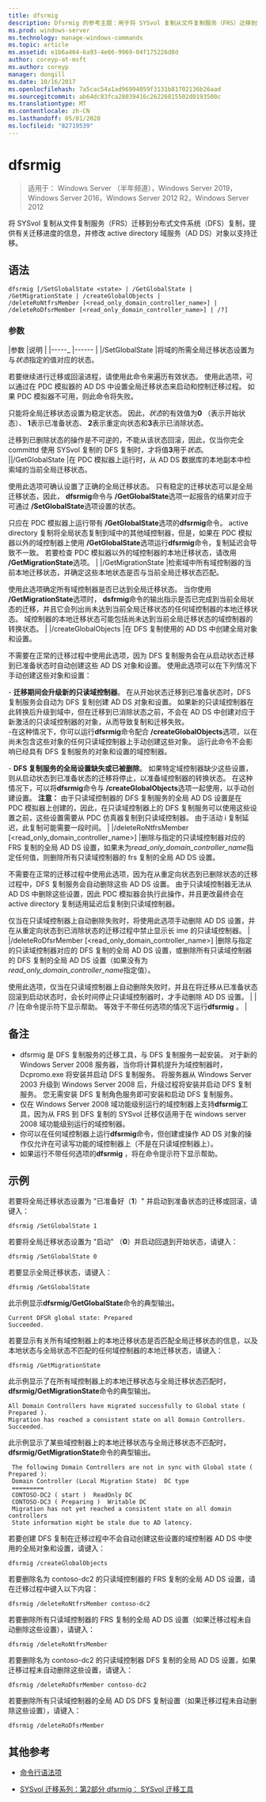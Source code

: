 ```yaml
---
title: dfsrmig
description: Dfsrmig 的参考主题：用于将 SYSvol 复制从文件复制服务（FRS）迁移到分布式文件系统（DFS）复制、提供有关迁移进度的信息以及修改 active directory 域服务（AD DS）对象以支持迁移。
ms.prod: windows-server
ms.technology: manage-windows-commands
ms.topic: article
ms.assetid: e1b6a464-6a93-4e66-9969-04f175226d8d
author: coreyp-at-msft
ms.author: coreyp
manager: dongill
ms.date: 10/16/2017
ms.openlocfilehash: 7a5cac54a1ad96994059f3131b81702136b26aad
ms.sourcegitcommit: ab64dc83fca28039416c26226815502d0193500c
ms.translationtype: MT
ms.contentlocale: zh-CN
ms.lasthandoff: 05/01/2020
ms.locfileid: "82719539"
---
```

# <a name="dfsrmig"></a>dfsrmig

> 适用于： Windows Server （半年频道），Windows Server 2019，Windows Server 2016，Windows Server 2012 R2，Windows Server 2012

将 SYSvol 复制从文件复制服务（FRS）迁移到分布式文件系统（DFS）复制，提供有关迁移进度的信息，并修改 active directory 域服务（AD DS）对象以支持迁移。



## <a name="syntax"></a>语法

```
dfsrmig [/SetGlobalState <state> | /GetGlobalState | /GetMigrationState | /createGlobalObjects | 
/deleteRoNtfrsMember [<read_only_domain_controller_name>] | /deleteRoDfsrMember [<read_only_domain_controller_name>] | /?]
```

### <a name="parameters"></a>参数

|参数 |说明 | |-----_ |------ | |/SetGlobalState <state> |将域的所需全局迁移状态设置为与*状态*指定的值对应的状态。<p>若要继续进行迁移或回滚进程，请使用此命令来遍历有效状态。 使用此选项，可以通过在 PDC 模拟器的 AD DS 中设置全局迁移状态来启动和控制迁移过程。 如果 PDC 模拟器不可用，则此命令将失败。<p>只能将全局迁移状态设置为稳定状态。 因此，*状态*的有效值为**0** （表示开始状态）、 **1**表示已准备状态、 **2**表示重定向状态和**3**表示已消除状态。<p>迁移到已删除状态的操作是不可逆的，不能从该状态回滚，因此，仅当你完全 committd 使用 SYSvol 复制的 DFS 复制时，才将值**3**用于*状态*。 ||/GetGlobalState |在 PDC 模拟器上运行时，从 AD DS 数据库的本地副本中检索域的当前全局迁移状态。<p>使用此选项可确认设置了正确的全局迁移状态。 只有稳定的迁移状态可以是全局迁移状态，因此， **dfsrmig**命令与 **/GetGlobalState**选项一起报告的结果对应于可通过 **/SetGlobalState**选项设置的状态。<p>只应在 PDC 模拟器上运行带有 **/GetGlobalState**选项的**dfsrmig**命令。 active directory 复制将全局状态复制到域中的其他域控制器，但是，如果在 PDC 模拟器以外的域控制器上使用 **/GetGlobalState**选项运行**dfsrmig**命令，复制延迟会导致不一致。 若要检查 PDC 模拟器以外的域控制器的本地迁移状态，请改用 **/GetMigrationState**选项。 | |/GetMigrationState |检索域中所有域控制器的当前本地迁移状态，并确定这些本地状态是否与当前全局迁移状态匹配。<p>使用此选项确定所有域控制器是否已达到全局迁移状态。 当你使用 **/GetMigrationState**选项时， **dsfrmig**命令的输出指示是否已完成到当前全局状态的迁移，并且它会列出尚未达到当前全局迁移状态的任何域控制器的本地迁移状态。 域控制器的本地迁移状态可能包括尚未达到当前全局迁移状态的域控制器的转换状态。 | |/createGlobalObjects |在 DFS 复制使用的 AD DS 中创建全局对象和设置。<p>不需要在正常的迁移过程中使用此选项，因为 DFS 复制服务会在从启动状态迁移到已准备状态时自动创建这些 AD DS 对象和设置。 使用此选项可以在下列情况下手动创建这些对象和设置：<p>-  **迁移期间会升级新的只读域控制器**。 在从开始状态迁移到已准备状态时，DFS 复制服务会自动为 DFS 复制创建 AD DS 对象和设置。 如果新的只读域控制器在此转换后升级到域中，但在迁移到已消除状态之前，不会在 AD DS 中创建对应于新激活的只读域控制器的对象，从而导致复制和迁移失败。<br />-在这种情况下，你可以运行**dfsrmig**命令配合 **/createGlobalObjects**选项，以在尚未包含这些对象的任何只读域控制器上手动创建这些对象。 运行此命令不会影响已经具有 DFS 复制服务的对象和设置的域控制器。<p>- **DFS 复制服务的全局设置缺失或已被删除**。 如果特定域控制器缺少这些设置，则从启动状态到已准备状态的迁移将停止，以准备域控制器的转换状态。 在这种情况下，可以将**dfsrmig**命令与 **/createGlobalObjects**选项一起使用，以手动创建设置。 **注意：** 由于只读域控制器的 DFS 复制服务的全局 AD DS 设置是在 PDC 模拟器上创建的，因此，在只读域控制器上的 DFS 复制服务可以使用这些设置之前，这些设置需要从 PDC 仿真器复制到只读域控制器。 由于活动 i 复制延迟，此复制可能需要一段时间。 | |/deleteRoNtfrsMember [<read_only_domain_controller_name>] |删除与指定的只读域控制器对应的 FRS 复制的全局 AD DS 设置，如果未为*read_only_domain_controller_name*指定任何值，则删除所有只读域控制器的 frs 复制的全局 AD DS 设置。<p>不需要在正常的迁移过程中使用此选项，因为在从重定向状态到已删除状态的迁移过程中，DFS 复制服务会自动删除这些 AD DS 设置。 由于只读域控制器无法从 AD DS 中删除这些设置，因此 PDC 模拟器会执行此操作，并且更改最终会在 active directory 复制适用延迟后复制到只读域控制器。<p>仅当在只读域控制器上自动删除失败时，将使用此选项手动删除 AD DS 设置，并在从重定向状态到已消除状态的迁移过程中禁止显示长 ime 的只读域控制器。 | |/deleteRoDfsrMember [<read_only_domain_controller_name>] |删除与指定的只读域控制器对应的 DFS 复制的全局 AD DS 设置，或删除所有只读域控制器的 DFS 复制的全局 AD DS 设置（如果没有为*read_only_domain_controller_name*指定值）。<p>使用此选项，仅当在只读域控制器上自动删除失败时，并且在将迁移从已准备状态回滚到启动状态时，会长时间停止只读域控制器时，才手动删除 AD DS 设置。 | | /? |在命令提示符下显示帮助。 等效于不带任何选项的情况下运行**dfsrmig** 。 |

## <a name="remarks"></a>备注
- dfsrmig 是 DFS 复制服务的迁移工具，与 DFS 复制服务一起安装。
 对于新的 Windows Server 2008 服务器，当你将计算机提升为域控制器时，Dcpromo.exe 将安装并启动 DFS 复制服务。 将服务器从 Windows Server 2003 升级到 Windows Server 2008 后，升级过程将安装并启动 DFS 复制服务。 您无需安装 DFS 复制角色服务即可安装和启动 DFS 复制服务。
- 仅在 Windows Server 2008 域功能级别运行的域控制器上支持**dfsrmig**工具，因为从 FRS 到 DFS 复制的 SYSvol 迁移仅适用于在 windows server 2008 域功能级别运行的域控制器。
- 你可以在任何域控制器上运行**dfsrmig**命令，但创建或操作 AD DS 对象的操作仅允许在可读写功能的域控制器上（不是在只读域控制器上）。
- 如果运行不带任何选项的**dfsrmig** ，将在命令提示符下显示帮助。

## <a name="examples"></a>示例
若要将全局迁移状态设置为 "已准备好（**1**）" 并启动到准备状态的迁移或回滚，请键入：
 ```
 dfsrmig /SetGlobalState 1
 ```
 若要将全局迁移状态设置为 "启动" （**0**）并启动回退到开始状态，请键入：
 ```
 dfsrmig /SetGlobalState 0
 ```
 若要显示全局迁移状态，请键入：
 ```
 dfsrmig /GetGlobalState
 ```
 此示例显示**dfsrmig/GetGlobalState**命令的典型输出。
 ```
 Current DFSR global state: Prepared 
 Succeeded.
 ```
 若要显示有关所有域控制器上的本地迁移状态是否匹配全局迁移状态的信息，以及本地状态与全局状态不匹配的任何域控制器的本地迁移状态，请键入：
 ```
 dfsrmig /GetMigrationState
 ```
 此示例显示了在所有域控制器上的本地迁移状态与全局迁移状态匹配时， **dfsrmig/GetMigrationState**命令的典型输出。
 ```
 All Domain Controllers have migrated successfully to Global state ( Prepared ).
 Migration has reached a consistent state on all Domain Controllers.
 Succeeded.
 ```
 此示例显示了某些域控制器上的本地迁移状态与全局迁移状态不匹配时， **dfsrmig/GetMigrationState**命令的典型输出。
 ```
  The following Domain Controllers are not in sync with Global state ( Prepared ):
  Domain Controller (Local Migration State)  DC type
  =========
  CONTOSO-DC2 ( start )  ReadOnly DC
  CONTOSO-DC3 ( Preparing )  Writable DC
  Migration has not yet reached a consistent state on all domain controllers
  State information might be stale due to AD latency.
 ```
若要创建 DFS 复制在迁移过程中不会自动创建这些设置的域控制器 AD DS 中使用的全局对象和设置，请键入：
```
dfsrmig /createGlobalObjects
```
若要删除名为 contoso-dc2 的只读域控制器的 FRS 复制的全局 AD DS 设置，请在迁移过程中键入以下内容：
```
dfsrmig /deleteRoNtfrsMember contoso-dc2
```
若要删除所有只读域控制器的 FRS 复制的全局 AD DS 设置（如果迁移过程未自动删除这些设置），请键入：
```
dfsrmig /deleteRoNtfrsMember
```
若要删除名为 contoso-dc2 的只读域控制器 DFS 复制的全局 AD DS 设置，如果迁移过程未自动删除这些设置，请键入：
```
dfsrmig /deleteRoDfsrMember contoso-dc2
```
若要删除所有只读域控制器的全局 AD DS DFS 复制设置（如果迁移过程未自动删除这些设置），请键入：
```
dfsrmig /deleteRoDfsrMember
```
## <a name="additional-references"></a>其他参考
- [命令行语法项](https://go.microsoft.com/fwlink/?LinkId=122056)

- [SYSvol 迁移系列：第2部分 dfsrmig： SYSvol 迁移工具](https://go.microsoft.com/fwlink/?LinkID=121757)
